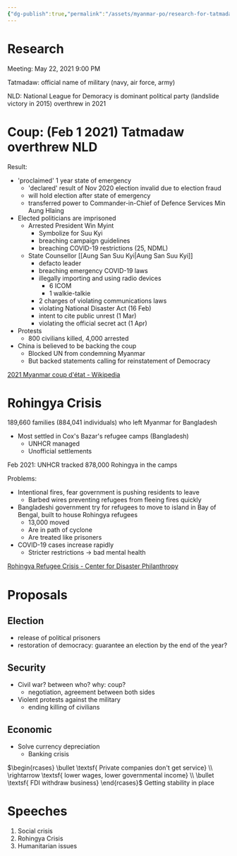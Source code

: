 ```yaml
---
{"dg-publish":true,"permalink":"/assets/myanmar-po/research-for-tatmadaw-and-rohingya-crisis/"}
---
```


# Research

Meeting: May 22, 2021 9:00 PM 

Tatmadaw: official name of military (navy, air force, army)

NLD: National League for Demoracy is dominant political party (landslide victory in 2015) overthrew in 2021

# Coup: (Feb 1 2021) Tatmadaw overthrew NLD

Result:

- 'proclaimed' 1 year state of emergency
    - 'declared' result of Nov 2020 election invalid due to election fraud
    - will hold election after state of emergency
    - transferred power to Commander-in-Chief of Defence Services Min Aung Hlaing
- Elected politicians are imprisoned
    - Arrested President Win Myint
        - Symbolize for Suu Kyi
        - breaching campaign guidelines
        - breaching COVID-19 restrictions (25, NDML)
    - State Counsellor [[Aung San Suu Kyi\|Aung San Suu Kyi]]
        - defacto leader
        - breaching emergency COVID-19 laws
        - illegally importing and using radio devices
            - 6 ICOM
            - 1 walkie-talkie
        - 2 charges of violating communications laws
        - violating National Disaster Act (16 Feb)
        - intent to cite public unrest (1 Mar)
        - violating the official secret act (1 Apr)
- Protests
    - 800 civilians killed, 4,000 arrested
- China is believed to be backing the coup
    - Blocked UN from condemning Myanmar
    - But backed statements calling for reinstatement of Democracy

[2021 Myanmar coup d'état - Wikipedia](https://en.wikipedia.org/wiki/2021_Myanmar_coup_d%27%C3%A9tat)

# Rohingya Crisis

189,660 families (884,041 individuals) who left Myanmar for Bangladesh

- Most settled in Cox's Bazar's refugee camps (Bangladesh)
    - UNHCR managed
    - Unofficial settlements

Feb 2021: UNHCR tracked 878,000 Rohingya in the camps

Problems:

- Intentional fires, fear government is pushing residents to leave
    - Barbed wires preventing refugees from fleeing fires quickly
- Bangladeshi government try for refugees to move to island in Bay of Bengal, built to house Rohingya refugees
    - 13,000 moved
    - Are in path of cyclone
    - Are treated like prisoners
- COVID-19 cases increase rapidly
    - Stricter restrictions → bad mental health

[Rohingya Refugee Crisis - Center for Disaster Philanthropy](https://disasterphilanthropy.org/disaster/rohingya-refugee-crisis/)

# Proposals

## Election

- release of political prisoners
- restoration of democracy: guarantee an election by the end of the year?

## Security

- Civil war? between who? why: coup?
    - negotiation, agreement between both sides
- Violent protests against the military
    - ending killing of civilians

## Economic

- Solve currency depreciation
    - Banking crisis

$\begin{rcases} \bullet \textsf{ Private companies don't get service} \\ \rightarrow \textsf{ lower wages, lower governmental income} \\ \bullet \textsf{ FDI withdraw business} \end{rcases}$ Getting stability in place

# Speeches

1. Social crisis
2. Rohingya Crisis
3. Humanitarian issues